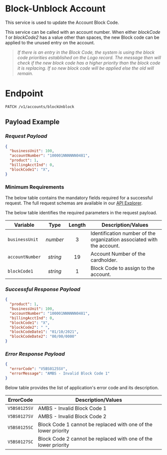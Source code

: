 # Block-Unblock Account

This service is used to update the Account Block Code.

This service can be called with an account number. When either *blockCode 1* or *blockCode2* has a value other than spaces, the new Block code can be applied to the unused entry on the account. 
> *If there is an entry in the Block Code, the system is using the block code priorities established on the Logo record. The message then will check if the new block code has a higher priority than the block code it is replacing. If so new block code will be applied else the old will remain.* 


# Endpoint
`PATCH /v1/accounts/blockUnblock`


## Payload Example


### ***Request Payload***

```json
{
  "businessUnit": 100,
  "accountNumber": "100001NNNNNN0481",
  "product": 1,
  "billingAcctInd": 0,
  "blockCode1": "X",
}
```

### Minimum Requirements
The below table contains the mandatory fields required for a successful request. The full request schemas are available in our [API Explorer](../api/?type=patch&path=/v1/accounts/blockUnblock).

The below table identifies the required parameters in the request payload.

| Variable | Type | Length | Description/Values |
| -------- | :--: | :------------: | ------------------ |
| `businessUnit` | *number* | 3 | Identification number of the organization associated with the account. |
| `accountNumber` | *string* | 19 | Account Number of the cardholder. | 
| `blockCode1` | *string* | 1 | Block Code to assign to the account. |



### ***Successful Response Payload***


```json
{
  "product": 1,
  "businessUnit": 100,
  "accountNumber": "100001NNNNNN0481",
  "billingAcctInd": 0,
  "blockCode1": "X",
  "blockCode2": " ",
  "blockCodeDate1": "01/10/2021",
  "blockCodeDate2": "00/00/0000"
}
```

### ***Error Response Payload***

```json
{
  "errorCode": "V5BS0125SV",
  "errorMessage": "AMBS - Invalid Block Code 1"  
}
```
Below table provides the list of application's error code and its description. 

| ErrorCode |  Description/Values |
| --------  | ------------------ |
| `V5BS0125SV` | AMBS - Invalid Block Code 1 |
| `V5BS0127SV` | AMBS - Invalid Block Code 2 |
| `V5BS0125SC` | Block Code 1 cannot be replaced with one of the lower priority |  
| `V5BS0127SC` | Block Code 2 cannot be replaced with one of the lower priority |
